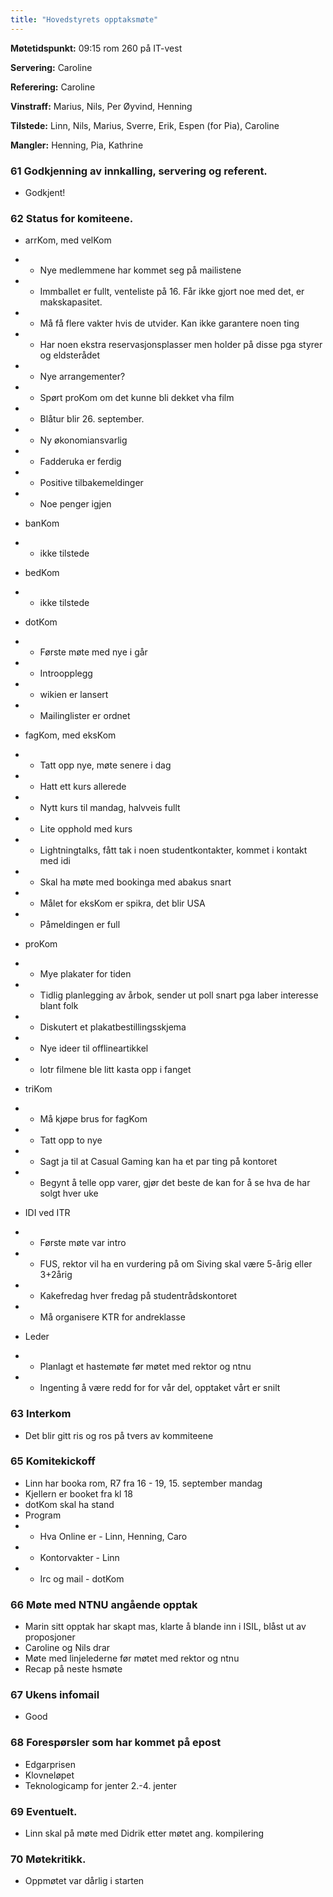 ```yaml
---
title: "Hovedstyrets opptaksmøte"
---
```


**Møtetidspunkt:** 09:15 rom 260 på IT-vest

**Servering:** Caroline

**Referering:** Caroline

**Vinstraff:** Marius, Nils, Per Øyvind, Henning

**Tilstede:** Linn, Nils, Marius, Sverre, Erik, Espen (for Pia), Caroline

**Mangler:** Henning, Pia, Kathrine

### 61 Godkjenning av innkalling, servering og referent.

* Godkjent!

### 62 Status for komiteene.

- arrKom, med velKom

* * Nye medlemmene har kommet seg på mailistene 
* * Immballet er fullt, venteliste på 16. Får ikke gjort noe med det, er makskapasitet. 
* * Må få flere vakter hvis de utvider. Kan ikke garantere noen ting 
* * Har noen ekstra reservasjonsplasser men holder på disse pga styrer og eldsterådet 
* * Nye arrangementer? 
* * Spørt proKom om det kunne bli dekket vha film 
* * Blåtur blir 26. september. 
* * Ny økonomiansvarlig

* * Fadderuka er ferdig 
* * Positive tilbakemeldinger
* * Noe penger igjen

- banKom

* * ikke tilstede

- bedKom

* * ikke tilstede

- dotKom

* * Første møte med nye i går
* * Introopplegg
* * wikien er lansert
* * Mailinglister er ordnet

- fagKom, med eksKom

* * Tatt opp nye, møte senere i dag
* * Hatt ett kurs allerede
* * Nytt kurs til mandag, halvveis fullt
* * Lite opphold med kurs 
* * Lightningtalks, fått tak i noen studentkontakter, kommet i kontakt med idi
* * Skal ha møte med bookinga med abakus snart

* * Målet for eksKom er spikra, det blir USA
* * Påmeldingen er full


- proKom

* * Mye plakater for tiden
* * Tidlig planlegging av årbok, sender ut poll snart pga laber interesse blant folk 
* * Diskutert et plakatbestillingsskjema
* * Nye ideer til offlineartikkel
* * lotr filmene ble litt kasta opp i fanget

- triKom

* * Må kjøpe brus for fagKom
* * Tatt opp to nye 
* * Sagt ja til at Casual Gaming kan ha et par ting på kontoret
* * Begynt å telle opp varer, gjør det beste de kan for å se hva de har solgt hver uke

- IDI ved ITR

* * Første møte var intro
* * FUS, rektor vil ha en vurdering på om Siving skal være 5-årig eller 3+2årig
* * Kakefredag hver fredag på studentrådskontoret
* * Må organisere KTR for andreklasse

- Leder

* * Planlagt et hastemøte før møtet med rektor og ntnu
* * Ingenting å være redd for for vår del, opptaket vårt er snilt


### 63 Interkom

* Det blir gitt ris og ros på tvers av kommiteene

### 65 Komitekickoff

* Linn har booka rom, R7 fra 16 - 19, 15. september mandag
* Kjellern er booket fra kl 18
* dotKom skal ha stand
* Program
* * Hva Online er - Linn, Henning, Caro
* * Kontorvakter - Linn
* * Irc og mail - dotKom

### 66 Møte med NTNU angående opptak

* Marin sitt opptak har skapt mas, klarte å blande inn i ISIL, blåst ut av proposjoner
* Caroline og Nils drar
* Møte med linjelederne før møtet med rektor og ntnu
* Recap på neste hsmøte

### 67 Ukens infomail

* Good

### 68 Forespørsler som har kommet på epost

* Edgarprisen
* Klovneløpet
* Teknologicamp for jenter 2.-4. jenter 

### 69 Eventuelt.

* Linn skal på møte med Didrik etter møtet ang. kompilering

### 70 Møtekritikk.

* Oppmøtet var dårlig i starten